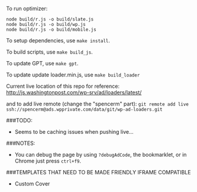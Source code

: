 To run optimizer:

    node build/r.js -o build/slate.js
    node build/r.js -o build/wp.js
    node build/r.js -o build/mobile.js

To setup dependencies, use `make install`.

To build scripts, use `make build_js`.

To update GPT, use `make gpt`.

To update update loader.min.js, use `make build_loader`

Current live location of this repo for reference:
http://js.washingtonpost.com/wp-srv/ad/loaders/latest/

and to add live remote (change the "spencerm" part):
`git remote add live ssh://spencerm@ads.wpprivate.com/data/git/wp-ad-loaders.git`

###TODO:

+  Seems to be caching issues when pushing live...

###NOTES:

+  You can debug the page by using `?debugAdCode`, the bookmarklet, or in Chrome just press `ctrl+f9`.

###TEMPLATES THAT NEED TO BE MADE FRIENDLY IFRAME COMPATIBLE

+  Custom Cover
